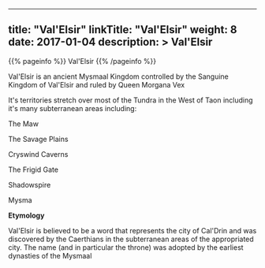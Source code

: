
---
title: "Val'Elsir"
linkTitle: "Val'Elsir"
weight: 8
date: 2017-01-04
description: >
 Val'Elsir
---

{{% pageinfo %}}
Val'Elsir
{{% /pageinfo %}}

Val'Elsir is an ancient Mysmaal Kingdom controlled by the Sanguine Kingdom of Val'Elsir and ruled by Queen Morgana Vex

It's territories stretch over most of the Tundra in the West of Taon including it's many subterranean areas including: 

The Maw

The Savage Plains

Cryswind Caverns

The Frigid Gate

Shadowspire

Mysma

**Etymology**

Val'Elsir is believed to be a word that represents the city of Cal'Drin and was discovered by the Caerthians in the subterranean areas of the appropriated city. The name (and in particular the throne) was adopted by the earliest dynasties of the Mysmaal
